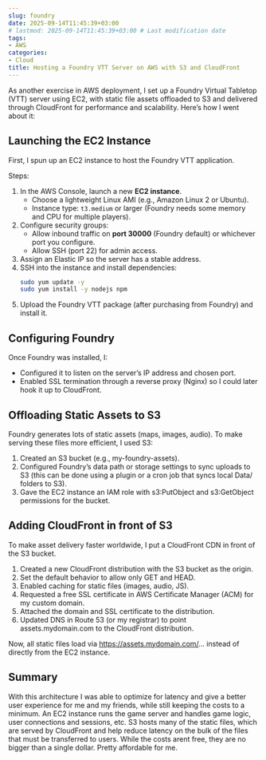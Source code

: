 ```yaml
---
slug: foundry
date: 2025-09-14T11:45:39+03:00
# lastmod: 2025-09-14T11:45:39+03:00 # Last modification date
tags:
- AWS
categories:
- Cloud
title: Hosting a Foundry VTT Server on AWS with S3 and CloudFront
---
```


As another exercise in AWS deployment, I set up a Foundry Virtual Tabletop (VTT) server using EC2, with static file assets offloaded to S3 and delivered through CloudFront for performance and scalability. Here’s how I went about it:

## Launching the EC2 Instance
First, I spun up an EC2 instance to host the Foundry VTT application.

Steps:
1. In the AWS Console, launch a new **EC2 instance**.  
   - Choose a lightweight Linux AMI (e.g., Amazon Linux 2 or Ubuntu).  
   - Instance type: `t3.medium` or larger (Foundry needs some memory and CPU for multiple players).  
2. Configure security groups:  
   - Allow inbound traffic on **port 30000** (Foundry default) or whichever port you configure.  
   - Allow SSH (port 22) for admin access.  
3. Assign an Elastic IP so the server has a stable address.  
4. SSH into the instance and install dependencies:  
   ```bash
   sudo yum update -y
   sudo yum install -y nodejs npm
   ```
5. Upload the Foundry VTT package (after purchasing from Foundry) and install it.

## Configuring Foundry
Once Foundry was installed, I:

- Configured it to listen on the server’s IP address and chosen port.
- Enabled SSL termination through a reverse proxy (Nginx) so I could later hook it up to CloudFront.

## Offloading Static Assets to S3
Foundry generates lots of static assets (maps, images, audio). To make serving these files more efficient, I used S3:

1. Created an S3 bucket (e.g., my-foundry-assets).
2. Configured Foundry’s data path or storage settings to sync uploads to S3 (this can be done using a plugin or a cron job that syncs local Data/ folders to S3).
3. Gave the EC2 instance an IAM role with s3:PutObject and s3:GetObject permissions for the bucket.

## Adding CloudFront in front of S3
To make asset delivery faster worldwide, I put a CloudFront CDN in front of the S3 bucket.

1. Created a new CloudFront distribution with the S3 bucket as the origin.
2. Set the default behavior to allow only GET and HEAD.
3. Enabled caching for static files (images, audio, JS).
4. Requested a free SSL certificate in AWS Certificate Manager (ACM) for my custom domain.
5. Attached the domain and SSL certificate to the distribution.
6. Updated DNS in Route 53 (or my registrar) to point assets.mydomain.com to the CloudFront distribution.

Now, all static files load via https://assets.mydomain.com/... instead of directly from the EC2 instance.

## Summary

With this architecture I was able to optimize for latency and give a better user experience for me and my friends, while still keeping the costs to a minimum.
An EC2 instance runs the game server and handles game logic, user connections and sessions, etc.
S3 hosts many of the static files, which are served by CloudFront and help reduce latency on the bulk of the files that must be transferred to users.
While the costs arent free, they are no bigger than a single dollar. Pretty affordable for me.
